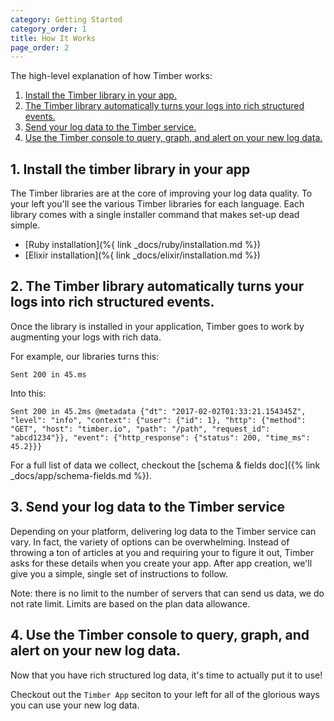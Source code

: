 ```yaml
---
category: Getting Started
category_order: 1
title: How It Works
page_order: 2
---
```


The high-level explanation of how Timber works:

1. [Install the Timber library in your app.](#1-install-the-timber-library-in-your-app)
2. [The Timber library automatically turns your logs into rich structured events.](#2-the-timber-library-automatically-turns-your-logs-into-rich-structured-events)
3. [Send your log data to the Timber service.](#3-send-your-log-data-to-the-timber-service)
4. [Use the Timber console to query, graph, and alert on your new log data.](#4-use-the-timber-console-to-query-graph-and-alert-on-your-new-log-data)


## 1. Install the timber library in your app

The Timber libraries are at the core of improving your log data quality. To your left
you'll see the various Timber libraries for each language. Each library comes with
a single installer command that makes set-up dead simple.

* [Ruby installation](%{ link _docs/ruby/installation.md %})
* [Elixir installation](%{ link _docs/elixir/installation.md %})


## 2. The Timber library automatically turns your logs into rich structured events.

Once the library is installed in your application, Timber goes to work by augmenting
your logs with rich data.

For example, our libraries turns this:

```
Sent 200 in 45.ms
```

Into this:

```
Sent 200 in 45.2ms @metadata {"dt": "2017-02-02T01:33:21.154345Z", "level": "info", "context": {"user": {"id": 1}, "http": {"method": "GET", "host": "timber.io", "path": "/path", "request_id": "abcd1234"}}, "event": {"http_response": {"status": 200, "time_ms": 45.2}}}
```

For a full list of data we collect, checkout the [schema & fields doc]({% link _docs/app/schema-fields.md %}).


## 3. Send your log data to the Timber service

Depending on your platform, delivering log data to the Timber service can vary. In fact, the
variety of options can be overwhelming. Instead of throwing a ton of articles at you and
requiring your to figure it out, Timber asks for these details when you create your app.
After app creation, we'll give you a simple, single set of instructions to follow.

Note: there is no limit to the number of servers that can send us data, we do not
rate limit. Limits are based on the plan data allowance.


## 4. Use the Timber console to query, graph, and alert on your new log data.

Now that you have rich structured log data, it's time to actually put it to use!

Checkout out the `Timber App` seciton to your left for all of the glorious ways you
can use your new log data.
